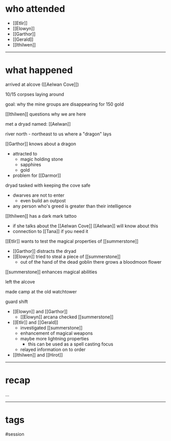 # who attended

- [[Etlir]]
- [[Elowyn]]
- [[Garthor]]
- [[Gerald]]
- [[Ithilwen]]

---
# what happened

arrived at alcove ([[Aelwan Cove]])

10/15 corpses laying around

goal: why the mine groups are disappearing for 150 gold

[[Ithilwen]] questions why we are here

met a dryad named: [[Aelwan]]

river north - northeast to us where a "dragon" lays

[[Garthor]] knows about a dragon
- attracted to
	- magic holding stone
	- sapphires
	- gold
- problem for [[Darmor]]

dryad tasked with keeping the cove safe
- dwarves are not to enter
	- even build an outpost
- any person who's greed is greater than their intelligence

[[Ithilwen]] has a dark mark tattoo
- if she talks about the [[Aelwan Cove]] [[Aelwan]] will know about this
- connection to [[Tana]] if you need it

[[Etlir]] wants to test the magical properties of [[summerstone]]
- [[Garthor]] distracts the dryad
- [[Elowyn]] tried to steal a piece of [[summerstone]]
	- out of the hand of the dead goblin there grows a bloodmoon flower

[[summerstone]] enhances magical abilities

left the alcove

made camp at the old watchtower

guard shift
- [[Elowyn]] and [[Garthor]]
	- [[Elowyn]] arcana checked [[summerstone]]
- [[Etlir]] and [[Gerald]]
	- investigated [[summerstone]]
	- enhancement of magical weapons
	- maybe more lightning properties
		- this can be used as a spell casting focus
	- relayed information on to order
- [[Ithilwen]] and [[Hirot]]

---
# recap

...

---
# tags

#session